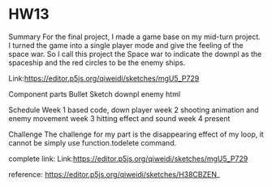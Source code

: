 # HW13
Summary
For the final project, I made a game base on my mid-turn project. I turned the game into a single player mode and give the feeling of the space war. So I call this project the Space war to indicate the downpl as the spaceship and the red circles to be the enemy ships.

Link:https://editor.p5js.org/qiweidi/sketches/mgU5_P729


Component parts
Bullet
Sketch
downpl
enemy
html

Schedule
Week 1 based code, down player
week 2 shooting animation and enemy movement
week 3 hitting effect and sound
week 4 present


Challenge
The challenge for my part is the disappearing effect of my loop, it cannot be simply use function.todelete command.

complete link:
Link:https://editor.p5js.org/qiweidi/sketches/mgU5_P729


reference:
https://editor.p5js.org/qiweidi/sketches/H38CBZEN_

